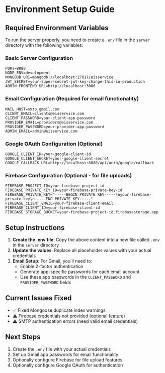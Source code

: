 # Environment Setup Guide

## Required Environment Variables

To run the server properly, you need to create a `.env` file in the `server` directory with the following variables:

### Basic Server Configuration

```env
PORT=8080
NODE_ENV=development
MONGODB_URI=mongodb://localhost:27017/eisservice
JWT_SECRET=your-super-secret-jwt-key-change-this-in-production
ADMIN_FRONTEND_URL=http://localhost:3000
```

### Email Configuration (Required for email functionality)

```env
MAIL_HOST=smtp.gmail.com
CLIENT_EMAIL=clients@eisservice.com
CLIENT_PASSWORD=your-client-app-password
PROVIDER_EMAIL=providers@eisservice.com
PROVIDER_PASSWORD=your-provider-app-password
ADMIN_EMAIL=admin@eisservice.com
```

### Google OAuth Configuration (Optional)

```env
GOOGLE_CLIENT_ID=your-google-client-id
GOOGLE_CLIENT_SECRET=your-google-client-secret
GOOGLE_CALLBACK_URL=http://localhost:8080/api/auth/google/callback
```

### Firebase Configuration (Optional - for file uploads)

```env
FIREBASE_PROJECT_ID=your-firebase-project-id
FIREBASE_PRIVATE_KEY_ID=your-firebase-private-key-id
FIREBASE_PRIVATE_KEY="-----BEGIN PRIVATE KEY-----\nyour-firebase-private-key\n-----END PRIVATE KEY-----"
FIREBASE_CLIENT_EMAIL=your-firebase-client-email
FIREBASE_CLIENT_ID=your-firebase-client-id
FIREBASE_STORAGE_BUCKET=your-firebase-project-id.firebasestorage.app
```

## Setup Instructions

1. **Create the .env file**: Copy the above content into a new file called `.env` in the `server` directory
2. **Update the values**: Replace all placeholder values with your actual credentials
3. **Email Setup**: For Gmail, you'll need to:
   - Enable 2-factor authentication
   - Generate app-specific passwords for each email account
   - Use these app passwords in the `CLIENT_PASSWORD` and `PROVIDER_PASSWORD` fields

## Current Issues Fixed

- ✅ Fixed Mongoose duplicate index warnings
- ⚠️ Firebase credentials not provided (optional feature)
- ⚠️ SMTP authentication errors (need valid email credentials)

## Next Steps

1. Create the `.env` file with your actual credentials
2. Set up Gmail app passwords for email functionality
3. Optionally configure Firebase for file upload features
4. Optionally configure Google OAuth for authentication
